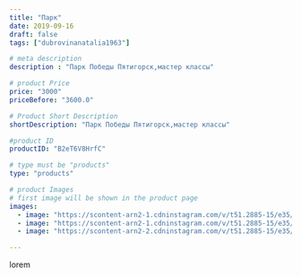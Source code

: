 ```yaml
---
title: "Парк"
date: 2019-09-16
draft: false
tags: ["dubrovinanatalia1963"]

# meta description
description : "Парк Победы Пятигорск,мастер классы"

# product Price
price: "3000"
priceBefore: "3600.0"

# Product Short Description
shortDescription: "Парк Победы Пятигорск,мастер классы"

#product ID
productID: "B2eT6V8HrfC"

# type must be "products"
type: "products"

# product Images
# first image will be shown in the product page
images:
  - image: "https://scontent-arn2-1.cdninstagram.com/v/t51.2885-15/e35/69650724_454827955121152_6241321405459896387_n.jpg?_nc_ht=scontent-arn2-1.cdninstagram.com&_nc_cat=104&_nc_ohc=rYoLnJLoss8AX_dwR2f&se=7&tp=1&oh=af052dbf9db36f851fe4768d80d3a370&oe=605FF4D2&ig_cache_key=MjEzNDIzMDg0MzY2OTY0MzMwMg%3D%3D.2"
  - image: "https://scontent-arn2-1.cdninstagram.com/v/t51.2885-15/e35/69763992_383243865703807_633346920169318438_n.jpg?_nc_ht=scontent-arn2-1.cdninstagram.com&_nc_cat=107&_nc_ohc=mSfHHWDa0FkAX_bIcXP&se=7&tp=1&oh=4108bdd22796be955e740eebf4555e82&oe=605FE738&ig_cache_key=MjEzNDIzMDg0MzY5NTAyMTUwNA%3D%3D.2"
  - image: "https://scontent-arn2-2.cdninstagram.com/v/t51.2885-15/e35/69238924_775751472864077_4460054319146893603_n.jpg?_nc_ht=scontent-arn2-2.cdninstagram.com&_nc_cat=105&_nc_ohc=eobQDS9SNIUAX97TGzM&se=7&tp=1&oh=4fa0429376e87e623874fdaf40a06bc0&oe=605F1A43&ig_cache_key=MjEzNDIzMDg0MzY4NjU0NTc0Nw%3D%3D.2"

---
```

lorem
